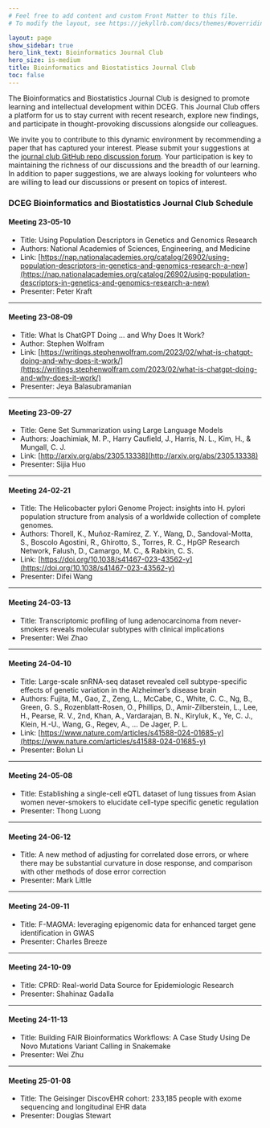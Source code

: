 ```yaml
---
# Feel free to add content and custom Front Matter to this file.
# To modify the layout, see https://jekyllrb.com/docs/themes/#overriding-theme-defaults

layout: page
show_sidebar: true
hero_link_text: Bioinformatics Journal Club
hero_size: is-medium
title: Bioinformatics and Biostatistics Journal Club
toc: false
---
```


The Bioinformatics and Biostatistics Journal Club is designed to promote learning and intellectual development within DCEG. This Journal Club offers a platform for us to stay current with recent research, explore new findings, and participate in thought-provoking discussions alongside our colleagues. 

We invite you to contribute to this dynamic environment by recommending a paper that has captured your interest. Please submit your suggestions at the [journal club GitHub repo discussion forum](https://github.com/NCI-DCEG/bioinformatics_journal_club/discussions). Your participation is key to maintaining the richness of our discussions and the breadth of our learning. In addition to paper suggestions, we are always looking for volunteers who are willing to lead our discussions or present on topics of interest. 

### DCEG Bioinformatics and Biostatistics Journal Club Schedule 

#### Meeting 23-05-10
- Title: Using Population Descriptors in Genetics and Genomics Research 
- Authors: National Academies of Sciences, Engineering, and Medicine  
- Link: [https://nap.nationalacademies.org/catalog/26902/using-population-descriptors-in-genetics-and-genomics-research-a-new](https://nap.nationalacademies.org/catalog/26902/using-population-descriptors-in-genetics-and-genomics-research-a-new) 
- Presenter: Peter Kraft

---
#### Meeting 23-08-09
- Title: What Is ChatGPT Doing … and Why Does It Work?
- Author: Stephen Wolfram
- Link: [https://writings.stephenwolfram.com/2023/02/what-is-chatgpt-doing-and-why-does-it-work/](https://writings.stephenwolfram.com/2023/02/what-is-chatgpt-doing-and-why-does-it-work/)
- Presenter: Jeya Balasubramanian

---
#### Meeting 23-09-27
- Title: Gene Set Summarization using Large Language Models
- Authors: Joachimiak, M. P., Harry Caufield, J., Harris, N. L., Kim, H., & Mungall, C. J.
- Link: [http://arxiv.org/abs/2305.13338](http://arxiv.org/abs/2305.13338)
- Presenter: Sijia Huo

---
#### Meeting 24-02-21
- Title: The Helicobacter pylori Genome Project: insights into H. pylori population structure from analysis of a worldwide collection of complete genomes.
- Authors: Thorell, K., Muñoz-Ramírez, Z. Y., Wang, D., Sandoval-Motta, S., Boscolo Agostini, R., Ghirotto, S., Torres, R. C., HpGP Research Network, Falush, D., Camargo, M. C., & Rabkin, C. S.
- Link: [https://doi.org/10.1038/s41467-023-43562-y](https://doi.org/10.1038/s41467-023-43562-y)
- Presenter: Difei Wang

---
#### Meeting 24-03-13
- Title: Transcriptomic profiling of lung adenocarcinoma from never-smokers reveals molecular subtypes with clinical implications
- Presenter: Wei Zhao

---
#### Meeting 24-04-10
- Title: Large-scale snRNA-seq dataset revealed cell subtype-specific effects of genetic variation in the Alzheimer’s disease brain
- Authors: Fujita, M., Gao, Z., Zeng, L., McCabe, C., White, C. C., Ng, B., Green, G. S., Rozenblatt-Rosen, O., Phillips, D., Amir-Zilberstein, L., Lee, H., Pearse, R. V., 2nd, Khan, A., Vardarajan, B. N., Kiryluk, K., Ye, C. J., Klein, H.-U., Wang, G., Regev, A., … De Jager, P. L.
- Link: [https://www.nature.com/articles/s41588-024-01685-y](https://www.nature.com/articles/s41588-024-01685-y)
- Presenter: Bolun Li

---
#### Meeting 24-05-08
- Title: Establishing a single-cell eQTL dataset of lung tissues from Asian women never-smokers to elucidate cell-type specific genetic regulation
- Presenter: Thong Luong

---
#### Meeting 24-06-12
- Title: A new method of adjusting for correlated dose errors, or where there may be substantial curvature in dose response, and comparison with other methods of dose error correction
- Presenter: Mark Little

---
#### Meeting 24-09-11
- Title: F-MAGMA: leveraging epigenomic data for enhanced target gene identification in GWAS
- Presenter: Charles Breeze

---
#### Meeting 24-10-09
- Title: CPRD: Real-world Data Source for Epidemiologic Research
- Presenter: Shahinaz Gadalla

---
#### Meeting 24-11-13
- Title: Building FAIR Bioinformatics Workflows: A Case Study Using De Novo Mutations Variant Calling in Snakemake
- Presenter: Wei Zhu

---
#### Meeting 25-01-08
- Title: The Geisinger DiscovEHR cohort: 233,185 people with exome sequencing and longitudinal EHR data
- Presenter: Douglas Stewart
